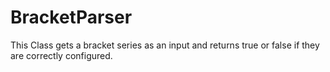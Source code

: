 # BracketParser

This Class gets a bracket series as an input and returns true or false if they are correctly configured.
